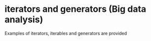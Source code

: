 # iterators and generators (Big data analysis)
Examples of iterators, iterables and generators are provided
